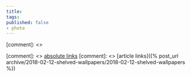 ```yaml
---
title: 
tags:
published: false
- photo
---
```


[comment]: <> <div class="inlineimgs" markdown="1">
[comment]: <> <a href="{{ site.url }}{{ page.url }}">absolute links</a>
[comment]: <> [article links]({% post_url archive/2018-02-12-shelved-wallpapers/2018-02-12-shelved-wallpapers %})
